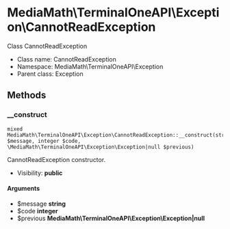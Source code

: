 MediaMath\TerminalOneAPI\Exception\CannotReadException
===============

Class CannotReadException




* Class name: CannotReadException
* Namespace: MediaMath\TerminalOneAPI\Exception
* Parent class: Exception







Methods
-------


### __construct

    mixed MediaMath\TerminalOneAPI\Exception\CannotReadException::__construct(string $message, integer $code, \MediaMath\TerminalOneAPI\Exception\Exception|null $previous)

CannotReadException constructor.



* Visibility: **public**


#### Arguments
* $message **string**
* $code **integer**
* $previous **MediaMath\TerminalOneAPI\Exception\Exception|null**


